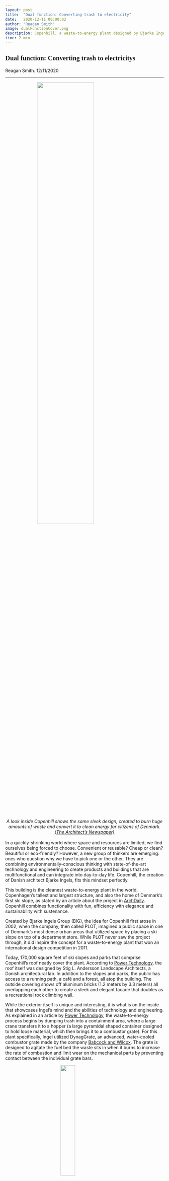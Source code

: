 ```yaml
---
layout: post
title:  "Dual function: Converting trash to electricity"
date:   2020-12-11 00:00:02
author: "Reagan Smith"
image: dualFunctionCover.png
description: Copenhill, a waste-to-energy plant designed by Bjarke Ingels, utilizes technology and creativity to create a building that is environmentally conscious, provides recreational fun to the public, and shows the world what is possible when we break the stereotypical mold of architecture.  
time: 2 min
---
```

<h2 style="font-family: Ergonomique Bold">Dual function: Converting trash to electricitys</h2>
Reagan Smith. 12/11/2020
<hr>


<img src="{{ site.baseurl }}/images/blogs/2020/december/dualFunctionOne.jpg" width="60%" style="display: block; margin: 0 auto"/>  
<center><i>A look inside Copenhill shows the same sleek design, created to burn huge amounts of waste and convert it to clean energy for citizens of Denmark. <a href="https://www.archpaper.com/2020/11/copenhill-bigs-skiable-waste-to-energy-power-plant-gets-sweeping-new-photos-from-hufton-crow/" target="_blank">(The Architect’s Newspaper)</a>
</i></center>
<br>
In a quickly-shrinking world where space and resources are limited, we find ourselves being forced to choose. Convenient or reusable? Cheap or clean? Beautiful or eco-friendly? However, a new group of thinkers are emerging: ones who question why we have to pick one or the other. They are combining environmentally-conscious thinking with state-of-the-art technology and engineering to create products and buildings that are multifunctional and can integrate into day-to-day life. Copenhill, the creation of Danish architect Bjarke Ingels, fits this mindset perfectly.

This building is the cleanest waste-to-energy plant in the world, Copenhagen’s tallest and largest structure, and also the home of Denmark’s first ski slope, as stated by an article about the project in <a href="https://www.archdaily.com/925966/copenhill-the-story-of-bigs-iconic-waste-to-energy-plant" target="_blank">ArchDaily</a>. Copenhill combines functionality with fun, efficiency with elegance and sustainability with sustenance.

Created by Bjarke Ingels Group (BIG), the idea for Copenhill first arose in 2002, when the company, then called PLOT, imagined a public space in one of Denmark’s most dense urban areas that utilized space by placing a ski slope on top of a department store. While PLOT never saw the project through, it did inspire the concept for a waste-to-energy plant that won an international design competition in 2011.

Today, 170,000 square feet of ski slopes and parks that comprise Copenhill’s roof neatly cover the plant. According to <a href="https://www.power-technology.com/projects/amager-bakke-waste-energy-plant/" target="_blank">Power Technology</a>, the roof itself was designed by Stig L. Andersson Landscape Architects, a Danish architectural lab. In addition to the slopes and parks, the public has access to a running path, a café and a forest, all atop the building. The outside covering shows off aluminum bricks (1.2 meters by 3.3 meters) all overlapping each other to create a sleek and elegant facade that doubles as a recreational rock climbing wall.

While the exterior itself is unique and interesting, it is what is on the inside that showcases Ingel’s mind and the abilities of technology and engineering. As explained in an article by <a href="https://www.power-technology.com/projects/amager-bakke-waste-energy-plant/" target="_blank">Power Technology</a>, the waste-to-energy process begins by dumping trash into a containment area, where a large crane transfers it to a hopper (a large pyramidal shaped container designed to hold loose material, which then brings it to a combustor grate). For this plant specifically, Ingel utilized DynagGrate, an advanced, water-cooled combustor grate made by the company <a href="https://www.babcock.com/products/combustion-grates-stokers" target="_blank">Babcock and Wilcox</a>. The grate is designed to agitate the fuel bed the waste sits in when it burns to increase the rate of combustion and limit wear on the mechanical parts by preventing contact between the individual grate bars.

<img src="{{ site.baseurl }}/images/blogs/2020/december/dualFunctionTwo.jpg" width="30%" style="display: block; margin: 0 auto"/>  
<center><i>The image above depicts a combustion grate. <a href="https://www.babcock.com/en/products/combustion-grates-stokers" target="_blank">(Babcock and Wilcox)</a>
</i></center>
<br>
After the waste is heated, the energy it produces is used to heat up water in a boiler, which travels through a steam drum to a turbine. The steam turbine powered by water vapor produces electricity, while the hot gas itself heats homes, depicted in a diagram from <a href="https://deltawayenergy.com/2018/08/waste-to-energy-how-it-works/" target="_blanK">Deltaway Energy</a> down below.

<img src="{{ site.baseurl }}/images/blogs/2020/december/dualFunctionThree.jpg" width="30%" style="display: block; margin: 0 auto"/>  
<center><i><a href="https://deltawayenergy.com/2018/08/waste-to-energy-how-it-works/" target="_blank">(Deltaway Energy)</a>
</i></center>
<br>
Copenhill uses flue gas condensation technology to recover 100 million liters of water that would otherwise exit the plant as water vapor, cool it down and filter out 100,000 liters of bottom ash (made from the combustion of the waste) to be used as road materials every year.

Collecting waste from 500,000 to 700,000 people and 46,000 companies in and near Copenhagen, the plant has a 107% energy efficiency, overstepping its designed goal to utilize 100% of energy content. It is also twice as efficient in producing energy than Europe’s older waste-to-energy plants, generating steam at 440°C and at a pressure of 70 bars (unit of pressure).

The plant exemplifies the architectural concept of hedonistic design, which is the idea that sustainability can come without compromise. Best summed up in an article on <a href="https://bigthink.com/endless-innovation/designing-a-hedonistic-and-sustainable-future" target="_blank">Big Think</a> by Dominic Basulto, hedonistic design asks the question, “What if you can do something that is good for the environment while doing something good for yourself and for the economy?”

Copenhill is a building that finally manages to satisfy everyone and everything, from the economy to the environmentalists and people young and old. Ingels, the mastermind behind the project and founder of BIG, says it is “a crystal clear example of hedonistic sustainability – that a sustainable city is not only better for the environment – it is also more enjoyable for the lives of its citizens.” Ingles is well-known as an innovator and outside-the-box thinker, as exemplified in a <a href="https://www.ted.com/talks/bjarke_ingels_hedonistic_sustainability#t-37601" target="_blank">TEDx</a> talk he gave in New York City. To him, it is an example that “we have the power to give form to the future that we want to live in.”

The project is in line with the city of Copenhagen’s goal of becoming carbon-neutral by 2025.  Parameters for carbon neutrality are laid out by the <a href="https://www.europarl.europa.eu/news/en/headlines/society/20190926STO62270/what-is-carbon-neutrality-and-how-can-it-be-achieved-by-2050" target="_blank">European Parliament</a>, which explains it as “having a balance between emitting carbon and absorbing carbon from the atmosphere in carbon sinks.” A carbon sink is a system that acts as storage for carbon by absorbing more carbon than it creates; examples of this are soil, forests and oceans. Copenhagen’s carbon-neutrality goal is part of a larger climate policy put into place by the European Union, which aims to become carbon neutral by 2050.

Copenhill perfectly sums up what architecture can – and will – do. Its completion signifies the beginning of a new age of architecture, where buildings move beyond simple skeletons for activities and transform into meaningful structures that work with the environment, rather than against it.

Cover Photo: <a href="https://www.trendhunter.com/trends/copenhill" target="_blank">(Trend Hunter)</a>


<hr>
<img src="{{ site.baseurl }}/images/writingTeam/Reagan_Smith.jpeg" width="170" style="float: left; margin-right: 30px; margin-bottom: 20px;"/>
<div style="margin-bottom: 5%;">
<span style="font-size: 30px; font-weight: 900;">Reagan Smith</span>
<br>Reagan is a junior from Sage Hill School. She is passionate about all things related to science, especially biology and medicine. She also loves being able to use her talents and knowledge to help others and make a difference in the world.
</div>
